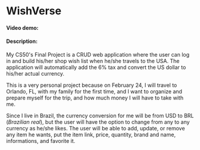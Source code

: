 # WishVerse
#### Video demo: <URL>
#### Description:
My CS50's Final Project is a CRUD web application where the user can log in and build his/her shop wish list when he/she travels to the USA.
The application will automatically add the 6% tax and convert the US dollar to his/her actual currency.

This is a very personal project because on February 24, I will travel to Orlando, FL, with my family for the first time, and I want to organize and prepare myself for the trip, and how much money I will have to take with me.

Since I live in Brazil, the currency conversion for me will be from USD to BRL (_Brazilian real_), but the user will have the option to change from any to any currency as he/she likes.
The user will be able to add, update, or remove any item he wants, put the item link, price, quantity, brand and name, informations, and favorite it.
